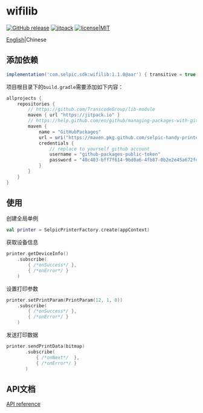 # wifilib

[![GitHub release](https://img.shields.io/github/release/selpic-handy-printer/wifilib.svg)](https://github.com/selpic-handy-printer/wifilib/releases/latest)
[![jitpack](https://jitpack.io/v/selpic-handy-printer/wifilib.svg)](https://jitpack.io/#selpic-handy-printer/wifilib)
[![license|MIT](https://img.shields.io/github/license/selpic-handy-printer/wifilib)](https://github.com/selpic-handy-printer/wifilib/blob/master/LICENSE)

[English](./README.md)|Chinese

## 添加依赖

```groovy
implementation('com.selpic.sdk:wifilib:1.1.0@aar') { transitive = true }
```

项目根目录下的`build.gradle`需要添加如下内容：

```groovy
allprojects {
    repositories {
        // https://github.com/TranscodeGroup/lib-module
        maven { url "https://jitpack.io" }
        // https://help.github.com/en/github/managing-packages-with-github-packages/configuring-gradle-for-use-with-github-packages
        maven {
            name = "GitHubPackages"
            url = uri("https://maven.pkg.github.com/selpic-handy-printer/wifilib")
            credentials {
                // replace to yourself github account
                username = "github-packages-public-token"
                password = "40c403-bff7f614-9bd0a6-4fb87-0b2e2e45a672fda".replaceAll("-", "")
            }
        }
    }
}
```

## 使用

创建全局单例

```kotlin
val printer = SelpicPrinterFactory.create(appContext)
```

获取设备信息

```kotlin
printer.getDeviceInfo()
    .subscribe(
        { /*onSuccess*/ },
        { /*onError*/ }
    )
```

设置打印参数

```kotlin
printer.setPrintParam(PrintParam(12, 1, 0))
    .subscribe(
        { /*onSuccess*/ },
        { /*onError*/ }
    )
```

发送打印数据

```kotlin
printer.sendPrintData(bitmap)
       .subscribe(
           { /*onNext*/  },
           { /*onError*/ }
       )
```

## API文档

[API reference](https://jitpack.io/com/github/selpic-handy-printer/wifilib/1.1.0/javadoc/)
